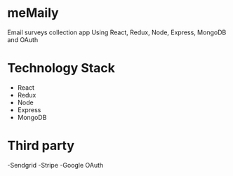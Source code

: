# meMaily
Email surveys collection app Using React, Redux, Node, Express, MongoDB and OAuth

# Technology Stack
- React
- Redux
- Node
- Express
- MongoDB

# Third party
-Sendgrid
-Stripe
-Google OAuth
